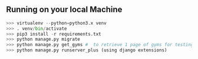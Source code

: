 ## Running on your local Machine

```python
>>> virtualenv --python=python3.x venv
>>> . venv/bin/activate
>>> pip3 install -r requirements.txt
>>> python manage.py migrate
>>> python manage.py get_gyms #  to retrieve 1 page of gyms for testing
>>> python manage.py runserver_plus (using django extensions)
```
